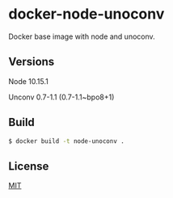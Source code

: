 # docker-node-unoconv

Docker base image with node and unoconv.

## Versions

Node 10.15.1

Unconv 0.7-1.1 (0.7-1.1~bpo8+1)

## Build

```bash
$ docker build -t node-unoconv .
```

## License

[MIT](LICENSE)

